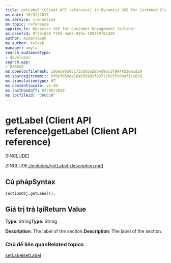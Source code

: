 ```yaml
---
title: getLabel (Client API reference) in Dynamics 365 for Customer Engagement| MicrosoftDocs
ms.date: 10/31/2017
ms.service: crm-online
ms.topic: reference
applies_to: Dynamics 365 for Customer Engagement (online)
ms.assetid: 9f7b1636-7255-4a62-939e-185359f0a428
author: KumarVivek
ms.author: kvivek
manager: amyla
search.audienceType:
- developer
search.app:
- D365CE
ms.openlocfilehash: 1d6e59ba951735b05a28b4d9653f904fb2ea1d29
ms.sourcegitcommit: 9f0efd59de16a6d9902fa372cb25fc0baf1c2838
ms.translationtype: HT
ms.contentlocale: vi-VN
ms.lasthandoff: 01/08/2019
ms.locfileid: "386638"
---
```

# <a name="getlabel-client-api-reference"></a><span data-ttu-id="8d490-102">getLabel (Client API reference)</span><span class="sxs-lookup"><span data-stu-id="8d490-102">getLabel (Client API reference)</span></span>

[!INCLUDE[](../../../../includes/cc_applies_to_update_9_0_0.md)]

[!INCLUDE[./includes/getLabel-description.md](./includes/getLabel-description.md)] 

## <a name="syntax"></a><span data-ttu-id="8d490-103">Cú pháp</span><span class="sxs-lookup"><span data-stu-id="8d490-103">Syntax</span></span>

`sectionObj.getLabel();`

## <a name="return-value"></a><span data-ttu-id="8d490-104">Giá trị trả lại</span><span class="sxs-lookup"><span data-stu-id="8d490-104">Return Value</span></span>

<span data-ttu-id="8d490-105">**Type**: String</span><span class="sxs-lookup"><span data-stu-id="8d490-105">**Type**: String</span></span>

<span data-ttu-id="8d490-106">**Description**: The label of the section.</span><span class="sxs-lookup"><span data-stu-id="8d490-106">**Description**: The label of the section.</span></span>

### <a name="related-topics"></a><span data-ttu-id="8d490-107">Chủ đề liên quan</span><span class="sxs-lookup"><span data-stu-id="8d490-107">Related topics</span></span>

[<span data-ttu-id="8d490-108">setLabel</span><span class="sxs-lookup"><span data-stu-id="8d490-108">setLabel</span></span>](setLabel.md)


